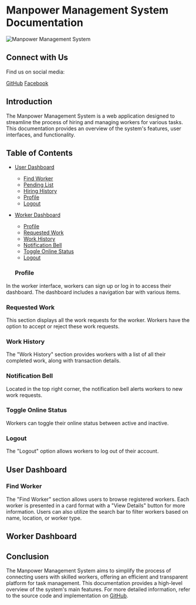 # Manpower Management System Documentation

![Manpower Management System](https://i.ibb.co/Z8F8xd6/Manpower-BD-1.png)

## Connect with Us

Find us on social media:

<span class="fa fa-github"></span> [GitHub](https://github.com/toufiqulislamtanmoy)
<span class="fa fa-twitter"></span> [Facebook](https://www.facebook.com/toufiqulislamtanmoy)


## Introduction

The Manpower Management System is a web application designed to streamline the process of hiring and managing workers for various tasks. This documentation provides an overview of the system's features, user interfaces, and functionality.

## Table of Contents

- [User Dashboard](#user-dashboard)
  - [Find Worker](#find-worker)
  - [Pending List](#pending-list)
  - [Hiring History](#hiring-history)
  - [Profile](#profile)
  - [Logout](#logout)

- [Worker Dashboard](#worker-dashboard)
  - [Profile](#profile)
  - [Requested Work](#requested-work)
  - [Work History](#work-history)
  - [Notification Bell](#notification-bell)
  - [Toggle Online Status](#toggle-online-status)
  - [Logout](#logout)

  ### Profile

In the worker interface, workers can sign up or log in to access their dashboard. The dashboard includes a navigation bar with various items.

### Requested Work

This section displays all the work requests for the worker. Workers have the option to accept or reject these work requests.

### Work History

The "Work History" section provides workers with a list of all their completed work, along with transaction details.

### Notification Bell

Located in the top right corner, the notification bell alerts workers to new work requests.

### Toggle Online Status

Workers can toggle their online status between active and inactive.

### Logout

The "Logout" option allows workers to log out of their account.

## User Dashboard

### Find Worker

The "Find Worker" section allows users to browse registered workers. Each worker is presented in a card format with a "View Details" button for more information. Users can also utilize the search bar to filter workers based on name, location, or worker type.

<!-- Add descriptions for other sections -->

## Worker Dashboard

<!-- Add descriptions for worker dashboard sections -->

## Conclusion

The Manpower Management System aims to simplify the process of connecting users with skilled workers, offering an efficient and transparent platform for task management. This documentation provides a high-level overview of the system's main features. For more detailed information, refer to the source code and implementation on [GitHub](https://github.com/your-username/your-repo-name).
